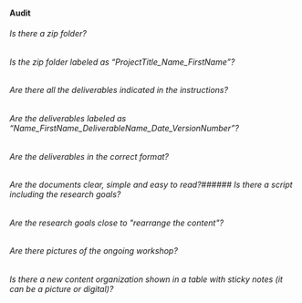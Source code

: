 #### Audit

###### Is there a zip folder?
###### Is the zip folder labeled as “ProjectTitle_Name_FirstName”?
###### Are there all the deliverables indicated in the instructions?
###### Are the deliverables labeled as “Name_FirstName_DeliverableName_Date_VersionNumber”?
###### Are the deliverables in the correct format?
###### Are the documents clear, simple and easy to read?###### Is there a script including the research goals?
###### Are the research goals close to "rearrange the content"?
###### Are there pictures of the ongoing workshop?
###### Is there a new content organization shown in a table with sticky notes (it can be a picture or digital)?